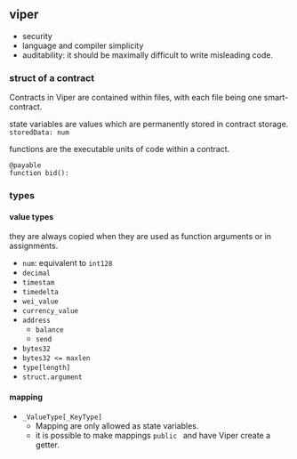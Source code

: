 ## viper

* security
* language and compiler simplicity
* auditability: it should be maximally difficult to write misleading code.

### struct of a contract

Contracts in Viper are contained within files, with each file being one smart-contract.

state variables are values which are permanently stored in contract storage. `storedData: num`

functions are the executable units of code within a contract.

```
@payable
function bid():
```

### types
#### value types

they are always copied when they are used as function arguments or in assignments.

* `num`: equivalent to `int128` 
* `decimal`
* `timestam`
* `timedelta`
* `wei_value`
* `currency_value`
* `address`
    - `balance`
    - `send`
* `bytes32`
* `bytes32 <= maxlen`
* `type[length]`
* `struct.argument`

#### mapping

* `_ValueType[_KeyType]`
    - Mapping are only allowed as state variables.
    - it is possible to make mappings `public ` and have Viper create a getter.
